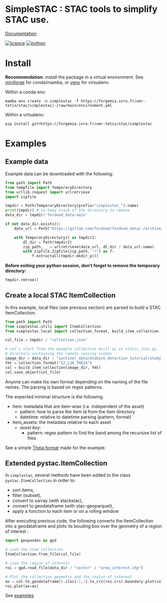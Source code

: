 # SimpleSTAC : STAC tools to simplify STAC use.

[Documentation](https://simplestac-umr-tetis-stac-e5919c76d0463bc6d6669060b20af6f73f2a8.pages.mia.inra.fr)

[![licence](https://img.shields.io/badge/Licence-GPL--3-blue.svg)](https://www.r-project.org/Licenses/GPL-3)
[![python](https://img.shields.io/badge/Python-3-blue.svg)](https://www.python.org)


# Install

__Recommendation:__ install the package in a virtual environment. See
[miniforge](https://github.com/conda-forge/miniforge) for conda/mamba, or 
[venv](https://docs.python.org/3/library/venv.html) for virtualenv.

Within a conda env:
```shell
mamba env create -n simplestac -f https://forgemia.inra.fr/umr-tetis/stac/simplestac/-/raw/main/environment.yml
```

Within a virtualenv:
```shell
pip install git+https://forgemia.inra.fr/umr-tetis/stac/simplestac
```

# Examples

## Example data
Example data can be downloaded with the following:
```python
from path import Path
from tempfile import TemporaryDirectory
from urllib.request import urlretrieve
import zipfile

tmpdir = Path(TemporaryDirectory(prefix="simplestac_").name)
print(tmpdir) # to keep track of the directory to remove
data_dir = tmpdir/'fordead_data-main'

if not data_dir.exists():
    data_url = Path("https://gitlab.com/fordead/fordead_data/-/archive/main/fordead_data-main.zip")

    with TemporaryDirectory() as tmpdir2:
        dl_dir = Path(tmpdir2)
        zip_path, _ = urlretrieve(data_url, dl_dir / data_url.name)
        with zipfile.ZipFile(zip_path, "r") as f:
            f.extractall(tmpdir.mkdir_p())

```

__Before exiting your python session, don't forget to remove the temporary directory:__
```python
tmpdir.rmtree()
```

## Create a local STAC ItemCollection

In this example, local files (see previous section) are parsed to build
a STAC ItemCollection.

```python
from path import Path
from simplestac.utils import ItemCollection
from simplestac.local import collection_format, build_item_collection

col_file = tmpdir / "collection.json"

# Let's start from the example collection built as in static_stac.py
# directory containing the remote sensing scenes
image_dir = data_dir / "sentinel_data/dieback_detection_tutorial/study_area"
fmt = collection_format("S2_L2A_THEIA")
col = build_item_collection(image_dir, fmt)
col.save_object(col_file)

```

Anyone can make his own format depending on the naming of the file names.
The parsing is based on regex patterns.

The expected minimal structure is the following:
- item: metadata that are item-wise (i.e. independent of the asset)
  - pattern: how to parse the item id from the item directory
  - datetime: relative to datetime parsing (pattern, format)
- item_assets: the metadata relative to each asset
  - _asset key_:
    - pattern: regex pattern to find the band among the recursive list of files

See a simple [Theia format](https://forgemia.inra.fr/umr-tetis/stac/simplestac/-/blob/main/simplestac/formats/S2_L2A_THEIA.json?ref_type=heads) made for the example.

## Extended pystac.ItemCollection

In `simplestac`, several methods have been added to the class `pystac.ItemCollection` in order to:

  - sort items,
  - filter (subset),
  - convert to xarray (with stackstac),
  - convert to geodataframe (with stac-geoparquet),
  - apply a function to each item or on a rolling window

After executing previous code, the following converts the ItemCollection into 
a geodataframe and plots its bouding box over the geometry of a region of interest :
```python
import geopandas as gpd

# Load the item collection
ItemCollection.from_file(col_file)

# Load the region of interest
roi = gpd.read_file(data_dir / "vector" / "area_interest.shp")

# Plot the collection geometry and the region of interest
ax = col.to_geodataframe().iloc[:1,:].to_crs(roi.crs).boundary.plot(color="red")
roi.plot(ax=ax)
```

See [examples](https://forgemia.inra.fr/umr-tetis/stac/simplestac/-/tree/main/examples)
